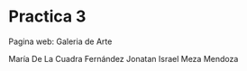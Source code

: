 # Practica 3

Pagina web: Galeria de Arte

María De La Cuadra Fernández
Jonatan Israel Meza Mendoza
